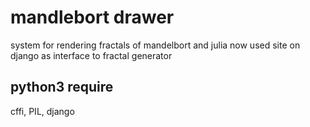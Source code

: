 # mandlebort drawer

system for rendering fractals of mandelbort and julia
now used site on django as interface to fractal generator

## python3 require
cffi, PIL, django
